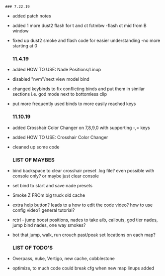 


	### 7.22.19
- added patch notes
- added 1 more dust2 flash for t and ct fctmbw -flash ct mid from B window
- fixed up dust2 smoke and flash code for easier understanding -no more starting at 0

	### 11.4.19
- added HOW TO USE: Nade Positions/Linup
- disabled "nvm"/next view model bind
- changed keybinds to fix conflicting binds and put them in similar sections i.e. god mode next to bottomless clip
- put more frequently used binds to more easily reached keys

	### 11.10.19
- added Crosshair Color Changer on 7,8,9,0 with supporting -,= keys
- added  HOW TO USE: Crosshair Color Changer
- cleaned up some code

	### LIST OF MAYBES
- bind backspace to clear crosshair preset .log file? even possible with console only? or maybe just clear console
- set bind to start and save nade presets
- Smoke Z FROm big truck old cache
- extra help button? leads to a how to edit the code video?	 how to use config video?  general tutorial?
- rctrl - jump boost positions, nades to take a/b, callouts, god tier nades, jump bind nades, one way smokes?
- bot that jump, walk, run crouch past/peak set locations on each map?

	### LIST OF TODO'S
- Overpass, nuke, Vertigo, new cache, cobblestone
- optimize, to much code could break cfg when new map linups added
